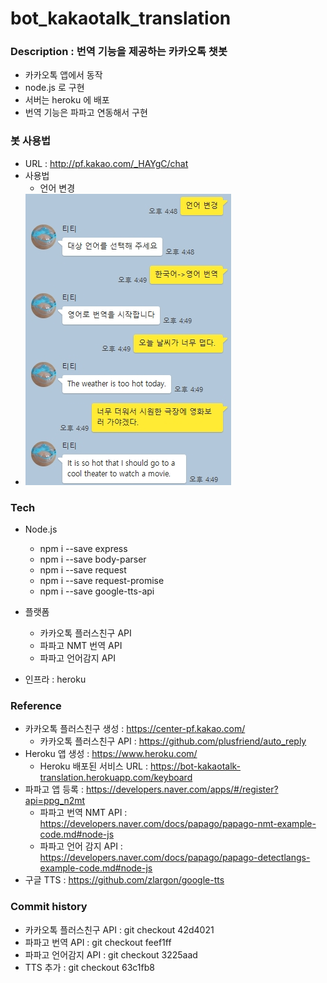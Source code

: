 # bot_kakaotalk_translation

### Description : 번역 기능을 제공하는 카카오톡 챗봇 

- 카카오톡 앱에서 동작
- node.js 로 구현 
- 서버는 heroku 에 배포   
- 번역 기능은 파파고 연동해서 구현 

### 봇 사용법

- URL : http://pf.kakao.com/_HAYgC/chat
- 사용법
  - 언어 변경
- ![이미지](./etc/20180803_165016.jpg)

### Tech

- Node.js
  - npm i --save express
  - npm i --save body-parser
  - npm i --save request
  - npm i --save request-promise
  - npm i --save google-tts-api
   
- 플랫폼
  - 카카오톡 플러스친구 API
  - 파파고 NMT 번역 API
  - 파파고 언어감지 API
- 인프라 : heroku

### Reference

- 카카오톡 플러스친구 생성   : https://center-pf.kakao.com/   
  - 카카오톡 플러스친구 API  : https://github.com/plusfriend/auto_reply
- Heroku 앱 생성             : https://www.heroku.com/
  - Heroku 배포된 서비스 URL : https://bot-kakaotalk-translation.herokuapp.com/keyboard
- 파파고 앱 등록             : https://developers.naver.com/apps/#/register?api=ppg_n2mt
  - 파파고 번역 NMT API      : https://developers.naver.com/docs/papago/papago-nmt-example-code.md#node-js
  - 파파고 언어 감지 API     : https://developers.naver.com/docs/papago/papago-detectlangs-example-code.md#node-js 
- 구글 TTS                   : https://github.com/zlargon/google-tts

### Commit history

- 카카오톡 플러스친구 API : git checkout 42d4021
- 파파고 번역 API         : git checkout feef1ff
- 파파고 언어감지 API     : git checkout 3225aad
- TTS 추가                : git checkout 63c1fb8
